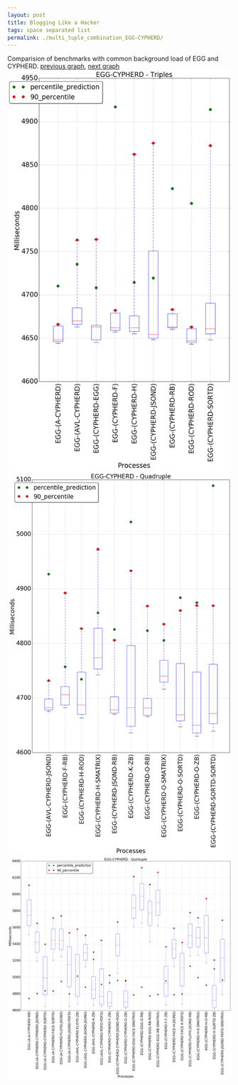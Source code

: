 ```yaml
---
layout: post
title: Blogging Like a Hacker
tags: space separated list
permalink: ./multi_tuple_combination_EGG-CYPHERD/
---
```


Comparision of benchmarks with common background load of EGG and CYPHERD.
[previous graph](./multi_tuple_combination_EGG-A/), [next graph](./multi_tuple_combination_EGG-EGG/)
<img src="./images/triple/EGG/EGG-CYPHERD_box.png" alt="graph figure"><img src="./images/quadruple/EGG/EGG-CYPHERD_box.png" alt="graph figure"><img src="./images/quintuple/EGG/EGG-CYPHERD_box.png" alt="graph figure">